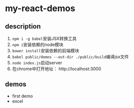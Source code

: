 # my-react-demos

## description
1. ``npm i -g babel``安装JSX转换工具
2. ``npm i``安装依赖的node模块
3. ``bower install``安装依赖的前端模块
4. ``babel public/demos --out-dir ./public/build``编译jsx文件
5. ``node index.js``启动server
6. 在chrome中打开地址： http://localhost:3000

## demos

- first demo
- excel
